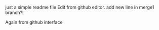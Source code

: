 just a simple readme file
Edit from github editor.
add new line in merge1 branch?!

Again from github interface


